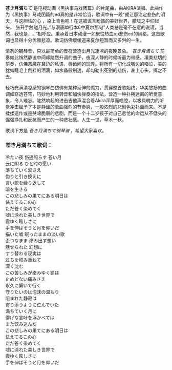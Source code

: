 

**苍き月満ちて**
是电视动画《黑执事马戏团篇》的片尾曲，由AKIRA演唱。此曲作为《黑执事》马戏团篇的ed真的是非常恰当，歌词中有一段“就让那注定悲伤的明天，与这胆怯的心
，染上青色吧！在这被谎言粉饰的美好世界，朦胧之中仰起头，
张开手触碰月光。”与漫画单行本6中夏尔那句”人类总是毫不在意的说谎，当然，我也是……“相呼应。秉承着日本动漫一如既往热血op悲伤ed的风格。这首歌词也显得十分优雅悲凉。歌词仿佛缓缓道来夏尔短暂而又多舛的一生。

清冽的钢琴音，只以最简单的音符营造出月光凄凉的夜晚景象。 _苍き月満ちて_
前奏如此悄然静谧中间却陡然升调的曲子，夜深人静的时候听最为带感。凄美悲切的前奏，仿佛恶魔在耳边的私语，唇齿间的玩弄。将所有一切化成嘴边的啜泣，美的犹如睫毛上倒挂的泪滴，如水晶般剔透，却勾勒出死别的悲伤，哀上心头，挥之不去。

轻巧充满清凉感的钢琴曲仿佛有某种延伸的魔力，贯穿整首歌始终，华美悠扬的曲调如穿透苍穹，巧妙地利用转音和加快弹奏的指法，营造一种扑朔迷离的听觉意象，令人难忘。陡然响起的进击吉他声混合着Akira浑厚而唱腔，以极具魄力的听觉冲击赋予了本是静谧的歌曲强烈的节奏感，一股浓烈的悲剧色彩扑面而来。不是揉揉造作或是哭啼脆弱的悲剧，而是一个十二岁孩子对自己悲怆的命运从不低头的倔强挣扎和反抗而产生的一种悲壮感。人生一世，草木一秋。

歌词下方是 _苍き月満ちて钢琴谱_ ，希望大家喜欢。

### 苍き月満ちて歌词：

冷たい夜 伤迹照らす 苍い月  
云に阴る ひと时の愿い  
落ちていく涙さえ  
伪りと引き换えに  
言い訳を缲り返して  
暗を生きる  
この悲しみの果てにある明日は  
怯えてるこの心  
ただ苍く染めてく  
嘘に涂れた美しき世界で  
霞ゆく眩しさに  
手を伸ばそうと月を仰いだ  
描いた嘘 眠ったままの淡い歌  
歪つなまま 渗み出す想い  
魅せられた 幻想に  
すり替わる现実は  
过ちを积み重ねて  
深く沈む  
この苦しみが络みゆく锁は  
止めどない痛みさえ  
永久に繋いで行く  
守りたいのは泡沫の温もり  
阻まれた静寂は  
寄り添うように伫んでいた  
満ちていく月に  
儚げな言叶を浮かべては  
また饮み込んだ  
この悲しみの果てにある明日は  
怯えてるこの心  
ただ苍く染めてく  
嘘に涂れた美しき世界で  
霞ゆく眩しさに  
手を伸ばそうと月を仰いだ

